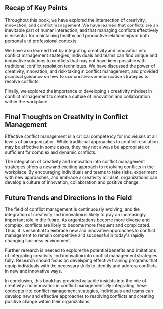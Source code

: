 

Recap of Key Points
-------------------

Throughout this book, we have explored the intersection of creativity, innovation, and conflict management. We have learned that conflicts are an inevitable part of human interaction, and that managing conflicts effectively is essential for maintaining healthy and productive relationships in both personal and professional contexts.

We have also learned that by integrating creativity and innovation into conflict management strategies, individuals and teams can find unique and innovative solutions to conflicts that may not have been possible with traditional conflict resolution techniques. We have discussed the power of creativity, innovation, and risk-taking in conflict management, and provided practical guidance on how to use creative communication strategies to resolve conflicts.

Finally, we explored the importance of developing a creativity mindset in conflict management to create a culture of innovation and collaboration within the workplace.

Final Thoughts on Creativity in Conflict Management
---------------------------------------------------

Effective conflict management is a critical competency for individuals at all levels of an organization. While traditional approaches to conflict resolution may be effective in some cases, they may not always be appropriate or sufficient for complex and dynamic conflicts.

The integration of creativity and innovation into conflict management strategies offers a new and exciting approach to resolving conflicts in the workplace. By encouraging individuals and teams to take risks, experiment with new approaches, and embrace a creativity mindset, organizations can develop a culture of innovation, collaboration and positive change.

Future Trends and Directions in the Field
-----------------------------------------

The field of conflict management is continuously evolving, and the integration of creativity and innovation is likely to play an increasingly important role in the future. As organizations become more diverse and complex, conflicts are likely to become more frequent and complicated. Thus, it is essential to embrace new and innovative approaches to conflict management to remain competitive and successful in today's rapidly changing business environment.

Further research is needed to explore the potential benefits and limitations of integrating creativity and innovation into conflict management strategies fully. Research should focus on developing effective training programs that equip individuals with the necessary skills to identify and address conflicts in new and innovative ways.

In conclusion, this book has provided valuable insights into the role of creativity and innovation in conflict management. By integrating these concepts into conflict management strategies, individuals and teams can develop new and effective approaches to resolving conflicts and creating positive change within their organizations.

